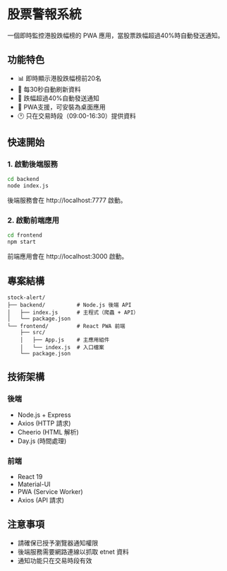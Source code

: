 # 股票警報系統

一個即時監控港股跌幅榜的 PWA 應用，當股票跌幅超過40%時自動發送通知。

## 功能特色

- 📊 即時顯示港股跌幅榜前20名
- 🔄 每30秒自動刷新資料
- 🚨 跌幅超過40%自動發送通知
- 📱 PWA支援，可安裝為桌面應用
- 🕐 只在交易時段（09:00-16:30）提供資料

## 快速開始

### 1. 啟動後端服務

```bash
cd backend
node index.js
```

後端服務會在 http://localhost:7777 啟動。

### 2. 啟動前端應用

```bash
cd frontend
npm start
```

前端應用會在 http://localhost:3000 啟動。

## 專案結構

```
stock-alert/
├── backend/          # Node.js 後端 API
│   ├── index.js      # 主程式（爬蟲 + API）
│   └── package.json
└── frontend/         # React PWA 前端
    ├── src/
    │   ├── App.js    # 主應用組件
    │   └── index.js  # 入口檔案
    └── package.json
```

## 技術架構

### 後端
- Node.js + Express
- Axios (HTTP 請求)
- Cheerio (HTML 解析)
- Day.js (時間處理)

### 前端
- React 19
- Material-UI
- PWA (Service Worker)
- Axios (API 請求)

## 注意事項

- 請確保已授予瀏覽器通知權限
- 後端服務需要網路連線以抓取 etnet 資料
- 通知功能只在交易時段有效 